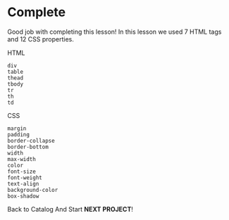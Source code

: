 # Complete
Good job with completing this lesson! In this lesson we used 7 HTML tags and 12 CSS properties. 

HTML
```
div
table
thead
tbody
tr
th
td
```

CSS
```
margin
padding
border-collapse
border-bottom
width
max-width
color
font-size
font-weight
text-align
background-color
box-shadow
```



Back to Catalog And Start **NEXT PROJECT**!